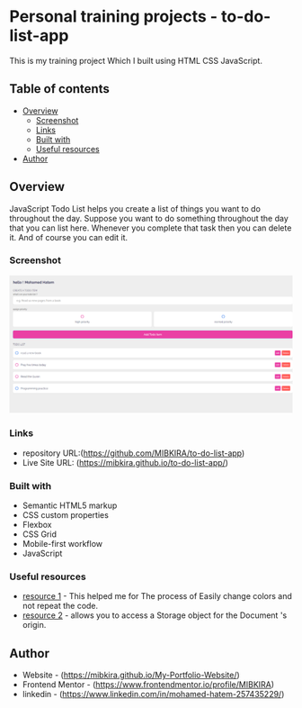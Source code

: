 # Personal training projects - to-do-list-app

This is my training project Which I built using HTML CSS JavaScript.

## Table of contents

- [Overview](#overview)
  - [Screenshot](#screenshot)
  - [Links](#links)
  - [Built with](#built-with)
  - [Useful resources](#useful-resources)
- [Author](#author)

## Overview

JavaScript Todo List helps you create a list of things you want to do throughout the day. Suppose you want to do something throughout the day that you can list here. Whenever you complete that task then you can delete it. And of course you can edit it.

### Screenshot

![](/images/Screenshot%202022-12-05%20075616.png)

### Links

- repository URL:(https://github.com/MIBKIRA/to-do-list-app)
- Live Site URL: (https://mibkira.github.io/to-do-list-app/)

### Built with

- Semantic HTML5 markup
- CSS custom properties
- Flexbox
- CSS Grid
- Mobile-first workflow
- JavaScript

### Useful resources

- [resource 1](https://www.w3schools.com/css/css3_variables.asp) - This helped me for The process of Easily change colors and not repeat the code.
- [resource 2](https://www.w3schools.com/jsref/prop_win_localstorage.asp) - allows you to access a Storage object for the Document 's origin.

## Author

- Website - (https://mibkira.github.io/My-Portfolio-Website/)
- Frontend Mentor - (https://www.frontendmentor.io/profile/MIBKIRA)
- linkedin - (https://www.linkedin.com/in/mohamed-hatem-257435229/)
